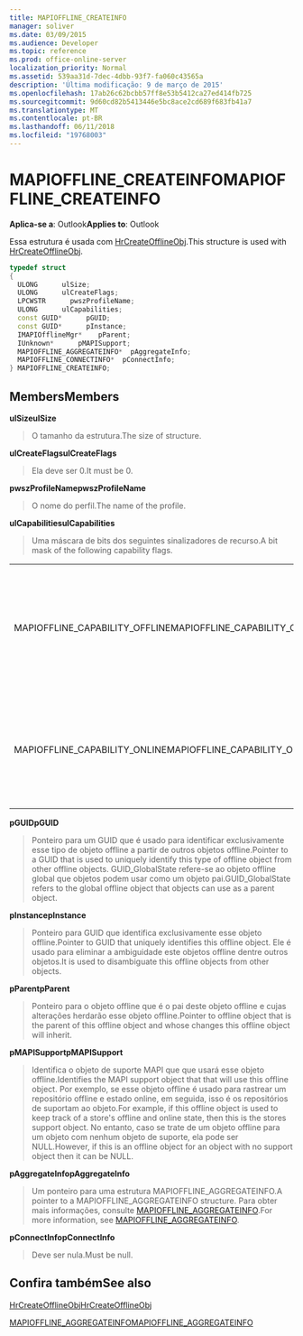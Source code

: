 ```yaml
---
title: MAPIOFFLINE_CREATEINFO
manager: soliver
ms.date: 03/09/2015
ms.audience: Developer
ms.topic: reference
ms.prod: office-online-server
localization_priority: Normal
ms.assetid: 539aa31d-7dec-4dbb-93f7-fa060c43565a
description: 'Última modificação: 9 de março de 2015'
ms.openlocfilehash: 17ab26c62bcbb57ff8e53b5412ca27ed414fb725
ms.sourcegitcommit: 9d60cd82b5413446e5bc8ace2cd689f683fb41a7
ms.translationtype: MT
ms.contentlocale: pt-BR
ms.lasthandoff: 06/11/2018
ms.locfileid: "19768003"
---
```

# <a name="mapiofflinecreateinfo"></a><span data-ttu-id="a3cdc-103">MAPIOFFLINE_CREATEINFO</span><span class="sxs-lookup"><span data-stu-id="a3cdc-103">MAPIOFFLINE_CREATEINFO</span></span>

  
  
<span data-ttu-id="a3cdc-104">**Aplica-se a**: Outlook</span><span class="sxs-lookup"><span data-stu-id="a3cdc-104">**Applies to**: Outlook</span></span> 
  
<span data-ttu-id="a3cdc-105">Essa estrutura é usada com [HrCreateOfflineObj](hrcreateofflineobj.md).</span><span class="sxs-lookup"><span data-stu-id="a3cdc-105">This structure is used with [HrCreateOfflineObj](hrcreateofflineobj.md).</span></span>
  
```cpp
typedef struct
{
  ULONG      ulSize;
  ULONG      ulCreateFlags;
  LPCWSTR      pwszProfileName;
  ULONG      ulCapabilities;
  const GUID*      pGUID;
  const GUID*      pInstance;
  IMAPIOfflineMgr*    pParent;
  IUnknown*      pMAPISupport;
  MAPIOFFLINE_AGGREGATEINFO*  pAggregateInfo;
  MAPIOFFLINE_CONNECTINFO*  pConnectInfo;
} MAPIOFFLINE_CREATEINFO;
```

## <a name="members"></a><span data-ttu-id="a3cdc-106">Members</span><span class="sxs-lookup"><span data-stu-id="a3cdc-106">Members</span></span>

 <span data-ttu-id="a3cdc-107">**ulSize**</span><span class="sxs-lookup"><span data-stu-id="a3cdc-107">**ulSize**</span></span>
  
> <span data-ttu-id="a3cdc-108">O tamanho da estrutura.</span><span class="sxs-lookup"><span data-stu-id="a3cdc-108">The size of structure.</span></span>
    
 <span data-ttu-id="a3cdc-109">**ulCreateFlags**</span><span class="sxs-lookup"><span data-stu-id="a3cdc-109">**ulCreateFlags**</span></span>
  
> <span data-ttu-id="a3cdc-110">Ela deve ser 0.</span><span class="sxs-lookup"><span data-stu-id="a3cdc-110">It must be 0.</span></span>
    
 <span data-ttu-id="a3cdc-111">**pwszProfileName**</span><span class="sxs-lookup"><span data-stu-id="a3cdc-111">**pwszProfileName**</span></span>
  
> <span data-ttu-id="a3cdc-112">O nome do perfil.</span><span class="sxs-lookup"><span data-stu-id="a3cdc-112">The name of the profile.</span></span>
    
 <span data-ttu-id="a3cdc-113">**ulCapabilities**</span><span class="sxs-lookup"><span data-stu-id="a3cdc-113">**ulCapabilities**</span></span>
  
> <span data-ttu-id="a3cdc-114">Uma máscara de bits dos seguintes sinalizadores de recurso.</span><span class="sxs-lookup"><span data-stu-id="a3cdc-114">A bit mask of the following capability flags.</span></span>
    
|||
|:-----|:-----|
|<span data-ttu-id="a3cdc-115">MAPIOFFLINE_CAPABILITY_OFFLINE</span><span class="sxs-lookup"><span data-stu-id="a3cdc-115">MAPIOFFLINE_CAPABILITY_OFFLINE</span></span>  <br/> |<span data-ttu-id="a3cdc-116">O objeto offline é capaz de entrar no modo offline.</span><span class="sxs-lookup"><span data-stu-id="a3cdc-116">The offline object is capable of going offline.</span></span>  <br/> |
|<span data-ttu-id="a3cdc-117">MAPIOFFLINE_CAPABILITY_ONLINE</span><span class="sxs-lookup"><span data-stu-id="a3cdc-117">MAPIOFFLINE_CAPABILITY_ONLINE</span></span>  <br/> |<span data-ttu-id="a3cdc-118">O objeto offline é capaz de modo online.</span><span class="sxs-lookup"><span data-stu-id="a3cdc-118">The offline object is capable of going online.</span></span>  <br/> |
   
 <span data-ttu-id="a3cdc-119">**pGUID**</span><span class="sxs-lookup"><span data-stu-id="a3cdc-119">**pGUID**</span></span>
  
> <span data-ttu-id="a3cdc-120">Ponteiro para um GUID que é usado para identificar exclusivamente esse tipo de objeto offline a partir de outros objetos offline.</span><span class="sxs-lookup"><span data-stu-id="a3cdc-120">Pointer to a GUID that is used to uniquely identify this type of offline object from other offline objects.</span></span> <span data-ttu-id="a3cdc-121">GUID_GlobalState refere-se ao objeto offline global que objetos podem usar como um objeto pai.</span><span class="sxs-lookup"><span data-stu-id="a3cdc-121">GUID_GlobalState refers to the global offline object that objects can use as a parent object.</span></span>
    
 <span data-ttu-id="a3cdc-122">**pInstance**</span><span class="sxs-lookup"><span data-stu-id="a3cdc-122">**pInstance**</span></span>
  
> <span data-ttu-id="a3cdc-123">Ponteiro para GUID que identifica exclusivamente esse objeto offline.</span><span class="sxs-lookup"><span data-stu-id="a3cdc-123">Pointer to GUID that uniquely identifies this offline object.</span></span> <span data-ttu-id="a3cdc-124">Ele é usado para eliminar a ambiguidade este objetos offline dentre outros objetos.</span><span class="sxs-lookup"><span data-stu-id="a3cdc-124">It is used to disambiguate this offline objects from other objects.</span></span>
    
 <span data-ttu-id="a3cdc-125">**pParent**</span><span class="sxs-lookup"><span data-stu-id="a3cdc-125">**pParent**</span></span>
  
> <span data-ttu-id="a3cdc-126">Ponteiro para o objeto offline que é o pai deste objeto offline e cujas alterações herdarão esse objeto offline.</span><span class="sxs-lookup"><span data-stu-id="a3cdc-126">Pointer to offline object that is the parent of this offline object and whose changes this offline object will inherit.</span></span>
    
 <span data-ttu-id="a3cdc-127">**pMAPISupport**</span><span class="sxs-lookup"><span data-stu-id="a3cdc-127">**pMAPISupport**</span></span>
  
>  <span data-ttu-id="a3cdc-128">Identifica o objeto de suporte MAPI que que usará esse objeto offline.</span><span class="sxs-lookup"><span data-stu-id="a3cdc-128">Identifies the MAPI support object that that will use this offline object.</span></span> <span data-ttu-id="a3cdc-129">Por exemplo, se esse objeto offline é usado para rastrear um repositório offline e estado online, em seguida, isso é os repositórios de suportam ao objeto.</span><span class="sxs-lookup"><span data-stu-id="a3cdc-129">For example, if this offline object is used to keep track of a store's offline and online state, then this is the stores support object.</span></span> <span data-ttu-id="a3cdc-130">No entanto, caso se trate de um objeto offline para um objeto com nenhum objeto de suporte, ela pode ser NULL.</span><span class="sxs-lookup"><span data-stu-id="a3cdc-130">However, if this is an offline object for an object with no support object then it can be NULL.</span></span> 
    
 <span data-ttu-id="a3cdc-131">**pAggregateInfo**</span><span class="sxs-lookup"><span data-stu-id="a3cdc-131">**pAggregateInfo**</span></span>
  
> <span data-ttu-id="a3cdc-132">Um ponteiro para uma estrutura MAPIOFFLINE_AGGREGATEINFO.</span><span class="sxs-lookup"><span data-stu-id="a3cdc-132">A pointer to a MAPIOFFLINE_AGGREGATEINFO structure.</span></span> <span data-ttu-id="a3cdc-133">Para obter mais informações, consulte [MAPIOFFLINE_AGGREGATEINFO](mapioffline_aggregateinfo.md).</span><span class="sxs-lookup"><span data-stu-id="a3cdc-133">For more information, see [MAPIOFFLINE_AGGREGATEINFO](mapioffline_aggregateinfo.md).</span></span>
    
 <span data-ttu-id="a3cdc-134">**pConnectInfo**</span><span class="sxs-lookup"><span data-stu-id="a3cdc-134">**pConnectInfo**</span></span>
  
> <span data-ttu-id="a3cdc-135">Deve ser nula.</span><span class="sxs-lookup"><span data-stu-id="a3cdc-135">Must be null.</span></span>
    
## <a name="see-also"></a><span data-ttu-id="a3cdc-136">Confira também</span><span class="sxs-lookup"><span data-stu-id="a3cdc-136">See also</span></span>



[<span data-ttu-id="a3cdc-137">HrCreateOfflineObj</span><span class="sxs-lookup"><span data-stu-id="a3cdc-137">HrCreateOfflineObj</span></span>](hrcreateofflineobj.md)
  
[<span data-ttu-id="a3cdc-138">MAPIOFFLINE_AGGREGATEINFO</span><span class="sxs-lookup"><span data-stu-id="a3cdc-138">MAPIOFFLINE_AGGREGATEINFO</span></span>](mapioffline_aggregateinfo.md)

